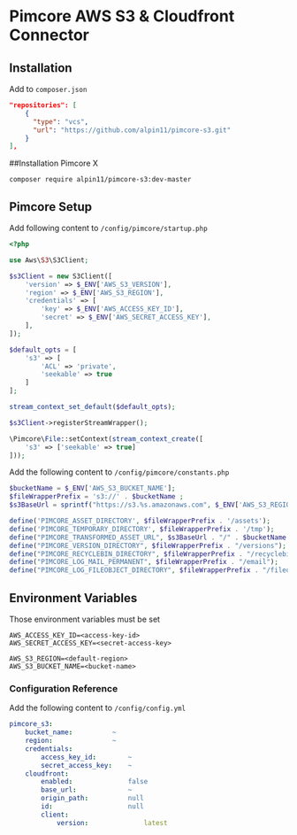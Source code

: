 # Pimcore AWS S3 & Cloudfront Connector

## Installation 

Add to  `composer.json`

```json
"repositories": [
    {
      "type": "vcs",
      "url": "https://github.com/alpin11/pimcore-s3.git"
    }
],
```

##Installation Pimcore X

```
composer require alpin11/pimcore-s3:dev-master
```

## Pimcore Setup 

Add following content to `/config/pimcore/startup.php`

```php
<?php

use Aws\S3\S3Client;

$s3Client = new S3Client([
    'version' => $_ENV['AWS_S3_VERSION'],
    'region' => $_ENV['AWS_S3_REGION'],
    'credentials' => [
        'key' => $_ENV['AWS_ACCESS_KEY_ID'],
        'secret' => $_ENV['AWS_SECRET_ACCESS_KEY'],
    ],
]);

$default_opts = [
    's3' => [
        'ACL' => 'private',
        'seekable' => true
    ]
];

stream_context_set_default($default_opts);

$s3Client->registerStreamWrapper();

\Pimcore\File::setContext(stream_context_create([
    's3' => ['seekable' => true]
]));

```

Add the following content to `/config/pimcore/constants.php`

```php
$bucketName = $_ENV['AWS_S3_BUCKET_NAME'];
$fileWrapperPrefix = 's3://' . $bucketName ;
$s3BaseUrl = sprintf("https://s3.%s.amazonaws.com", $_ENV['AWS_S3_REGION']);

define('PIMCORE_ASSET_DIRECTORY', $fileWrapperPrefix . '/assets');
define('PIMCORE_TEMPORARY_DIRECTORY', $fileWrapperPrefix . '/tmp');
define("PIMCORE_TRANSFORMED_ASSET_URL", $s3BaseUrl . "/" . $bucketName . "/assets");
define("PIMCORE_VERSION_DIRECTORY", $fileWrapperPrefix . "/versions");
define("PIMCORE_RECYCLEBIN_DIRECTORY", $fileWrapperPrefix . "/recyclebin");
define("PIMCORE_LOG_MAIL_PERMANENT", $fileWrapperPrefix . "/email");
define("PIMCORE_LOG_FILEOBJECT_DIRECTORY", $fileWrapperPrefix . "/fileobjects");
```

## Environment Variables

Those environment variables must be set

```dotenv
AWS_ACCESS_KEY_ID=<access-key-id>
AWS_SECRET_ACCESS_KEY=<secret-access-key>

AWS_S3_REGION=<default-region>
AWS_S3_BUCKET_NAME=<bucket-name>
```

### Configuration Reference

Add the following content to `/config/config.yml`

```yaml
pimcore_s3:
    bucket_name:          ~
    region:               ~
    credentials:
        access_key_id:        ~
        secret_access_key:    ~
    cloudfront:
        enabled:              false
        base_url:             ~
        origin_path:          null
        id:                   null
        client:
            version:              latest
```
